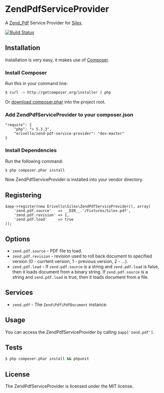 ZendPdfServiceProvider
======================

A [Zend_Pdf][1] Service Provider for [Silex][2].

[![Build Status](https://secure.travis-ci.org/erivello/ZendPdfServiceProvider.png?branch=master)](http://travis-ci.org/erivello/ZendPdfServiceProvider)

Installation
------------

Installation is very easy, it makes use of [Composer][3].

### Install Composer

Run this in your command line:

``` bash
$ curl -s http://getcomposer.org/installer | php
```

Or [download composer.phar][4] into the project root.

### Add ZendPdfServiceProvider to your composer.json

    "require": {
        "php": "> 5.3.3",
        "erivello/zend-pdf-service-provider": "dev-master"
    }

### Install Dependencies

Run the following command:

``` bash
$ php composer.phar install
```

Now ZendPdfServiceProvider is installed into your vendor directory.

Registering
-----------

    $app->register(new Erivello\Silex\ZendPdfServiceProvider(), array(
        'zend.pdf.source'   => __DIR__.'/Fixtures/Silex.pdf',
        'zend.pdf.revision' => 1,
        'zend.pdf.load'     => true
    ));

Options
-------

* ```zend.pdf.source``` - PDF file to load.
* ```zend.pdf.revision``` - revision used to roll back document to specified version (0 - currtent version, 1 - previous version, 2 - ...).
* ```zend.pdf.load``` - If ```zend.pdf.source``` is a string and ```zend.pdf.load``` is false, then it loads document from a binary string. If ```zend.pdf.source``` is a string and ```zend.pdf.load``` is true, then it loads document from a file.

Services
--------

* ```zend.pdf``` - The ```Zend\Pdf\PdfDocument``` instance.

Usage
--------

You can access the ZendPdfServiceProvider by calling ``$app['zend.pdf']``.


Tests
-----

``` bash
$ php composer.phar install && phpunit
```

License
-------

The ZendPdfServiceProvider is licensed under the MIT license.

[1]: http://framework.zend.com/manual/en/zend.pdf.html
[2]: http://silex.sensiolabs.org/
[3]: http://getcomposer.org/
[4]: http://getcomposer.org/composer.phar
